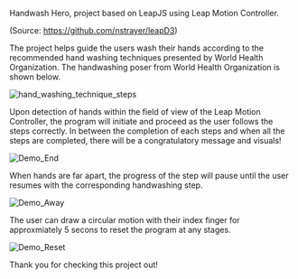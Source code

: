 Handwash Hero, project based on LeapJS using Leap Motion Controller.

(Source: https://github.com/nstrayer/leapD3)


The project helps guide the users wash their hands according to the recommended hand washing techniques presented by World Health Organization.
The handwashing poser from World Health Organization is shown below.

![hand_washing_technique_steps](https://user-images.githubusercontent.com/38937975/113496830-955b6980-94cb-11eb-8d90-ae3953728349.png)

Upon detection of hands within the field of view of the Leap Motion Controller, the program will initiate and proceed as the user follows the steps correctly. 
In between the completion of each steps and when all the steps are completed, there will be a congratulatory message and visuals!

![Demo_End](https://user-images.githubusercontent.com/38937975/113497655-17e82700-94d4-11eb-8e61-adc77cf9456c.gif)

When hands are far apart, the progress of the step will pause until the user resumes with the corresponding handwashing step.

![Demo_Away](https://user-images.githubusercontent.com/38937975/113497834-81b50080-94d5-11eb-9e53-d6425ad02cf4.gif)

The user can draw a circular motion with their index finger for approxmiately 5 secons to reset the program at any stages.

![Demo_Reset](https://user-images.githubusercontent.com/38937975/113497846-a27d5600-94d5-11eb-811a-10673d91fe54.gif)

Thank you for checking this project out!
